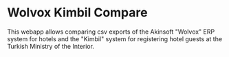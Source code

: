 # Wolvox Kimbil Compare
This webapp allows comparing csv exports of the Akinsoft "Wolvox" ERP system for hotels and the "Kimbil" system for registering hotel guests at the Turkish Ministry of the Interior.